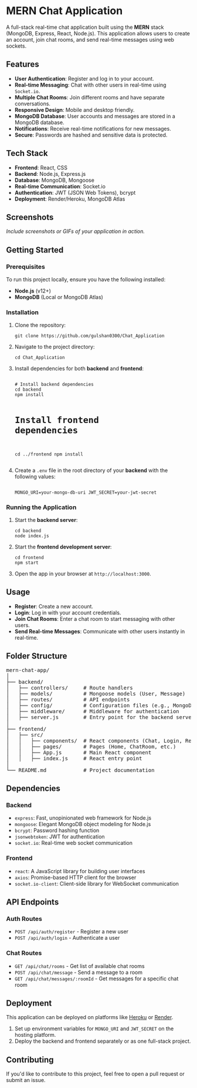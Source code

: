 
<body>

  <h1>MERN Chat Application</h1>
  <p>
    A full-stack real-time chat application built using the <strong>MERN</strong> stack (MongoDB, Express, React, Node.js).
    This application allows users to create an account, join chat rooms, and send real-time messages using web sockets.
  </p>

  <h2>Features</h2>
  <ul>
    <li><strong>User Authentication</strong>: Register and log in to your account.</li>
    <li><strong>Real-time Messaging</strong>: Chat with other users in real-time using <code>Socket.io</code>.</li>
    <li><strong>Multiple Chat Rooms</strong>: Join different rooms and have separate conversations.</li>
    <li><strong>Responsive Design</strong>: Mobile and desktop friendly.</li>
    <li><strong>MongoDB Database</strong>: User accounts and messages are stored in a MongoDB database.</li>
    <li><strong>Notifications</strong>: Receive real-time notifications for new messages.</li>
    <li><strong>Secure</strong>: Passwords are hashed and sensitive data is protected.</li>
  </ul>

  <h2>Tech Stack</h2>
  <ul>
    <li><strong>Frontend</strong>: React, CSS</li>
    <li><strong>Backend</strong>: Node.js, Express.js</li>
    <li><strong>Database</strong>: MongoDB, Mongoose</li>
    <li><strong>Real-time Communication</strong>: Socket.io</li>
    <li><strong>Authentication</strong>: JWT (JSON Web Tokens), bcrypt</li>
    <li><strong>Deployment</strong>: Render/Heroku, MongoDB Atlas</li>
  </ul>

  <h2>Screenshots</h2>
  <p><em>Include screenshots or GIFs of your application in action.</em></p>

  <h2>Getting Started</h2>
  <h3>Prerequisites</h3>
  <p>To run this project locally, ensure you have the following installed:</p>
  <ul>
    <li><strong>Node.js</strong> (v12+)</li>
    <li><strong>MongoDB</strong> (Local or MongoDB Atlas)</li>
  </ul>

  <h3>Installation</h3>
  <ol>
    <li>Clone the repository:
      <pre><code>git clone https://github.com/gulshan0300/Chat_Application</code></pre>
    </li>
    <li>Navigate to the project directory:
      <pre><code>cd Chat_Application</code></pre>
    </li>
    <li>Install dependencies for both <strong>backend</strong> and <strong>frontend</strong>:
      <pre><code>
# Install backend dependencies
cd backend
npm install

# Install frontend dependencies
cd ../frontend
npm install
      </code></pre>
    </li>
    <li>Create a <code>.env</code> file in the root directory of your <strong>backend</strong> with the following values:
      <pre><code>
MONGO_URI=your-mongo-db-uri
JWT_SECRET=your-jwt-secret
      </code></pre>
    </li>
  </ol>

  <h3>Running the Application</h3>
  <ol>
    <li>Start the <strong>backend server</strong>:
      <pre><code>cd backend
node index.js</code></pre>
    </li>
    <li>Start the <strong>frontend development server</strong>:
      <pre><code>cd frontend
npm start</code></pre>
    </li>
    <li>Open the app in your browser at <code>http://localhost:3000</code>.</li>
  </ol>

  <h2>Usage</h2>
  <ul>
    <li><strong>Register</strong>: Create a new account.</li>
    <li><strong>Login</strong>: Log in with your account credentials.</li>
    <li><strong>Join Chat Rooms</strong>: Enter a chat room to start messaging with other users.</li>
    <li><strong>Send Real-time Messages</strong>: Communicate with other users instantly in real-time.</li>
  </ul>

  <h2>Folder Structure</h2>
  <div class="folder-structure">
<pre>
mern-chat-app/
│
├── backend/
│   ├── controllers/     # Route handlers
│   ├── models/          # Mongoose models (User, Message)
│   ├── routes/          # API endpoints
│   ├── config/          # Configuration files (e.g., MongoDB connection)
│   ├── middleware/      # Middleware for authentication
│   ├── server.js        # Entry point for the backend server
│
├── frontend/
│   ├── src/
│   │   ├── components/  # React components (Chat, Login, Register)
│   │   ├── pages/       # Pages (Home, ChatRoom, etc.)
│   │   ├── App.js       # Main React component
│   │   ├── index.js     # React entry point
│
└── README.md            # Project documentation
</pre>
  </div>

  <h2>Dependencies</h2>
  <h3>Backend</h3>
  <ul>
    <li><code>express</code>: Fast, unopinionated web framework for Node.js</li>
    <li><code>mongoose</code>: Elegant MongoDB object modeling for Node.js</li>
    <li><code>bcrypt</code>: Password hashing function</li>
    <li><code>jsonwebtoken</code>: JWT for authentication</li>
    <li><code>socket.io</code>: Real-time web socket communication</li>
  </ul>
  
  <h3>Frontend</h3>
  <ul>
    <li><code>react</code>: A JavaScript library for building user interfaces</li>
    <li><code>axios</code>: Promise-based HTTP client for the browser</li>
    <li><code>socket.io-client</code>: Client-side library for WebSocket communication</li>
  </ul>

  <h2>API Endpoints</h2>
  <h3>Auth Routes</h3>
  <ul>
    <li><code>POST /api/auth/register</code> - Register a new user</li>
    <li><code>POST /api/auth/login</code> - Authenticate a user</li>
  </ul>

  <h3>Chat Routes</h3>
  <ul>
    <li><code>GET /api/chat/rooms</code> - Get list of available chat rooms</li>
    <li><code>POST /api/chat/message</code> - Send a message to a room</li>
    <li><code>GET /api/chat/messages/:roomId</code> - Get messages for a specific chat room</li>
  </ul>

  <h2>Deployment</h2>
  <p>
    This application can be deployed on platforms like <a href="https://www.heroku.com/">Heroku</a> or <a href="https://render.com/">Render</a>.
  </p>
  <ol>
    <li>Set up environment variables for <code>MONGO_URI</code> and <code>JWT_SECRET</code> on the hosting platform.</li>
    <li>Deploy the backend and frontend separately or as one full-stack project.</li>
  </ol>

  <h2>Contributing</h2>
  <p>
    If you'd like to contribute to this project, feel free to open a pull request or submit an issue.
  </p>

  <h2
